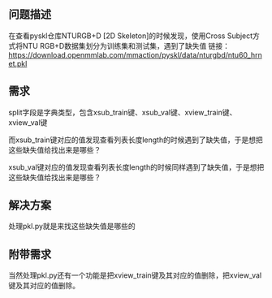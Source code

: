 ## 问题描述
在查看pyskl仓库NTURGB+D [2D Skeleton]的时候发现，使用Cross Subject方式将NTU RGB+D数据集划分为训练集和测试集，遇到了缺失值
链接：
https://download.openmmlab.com/mmaction/pyskl/data/nturgbd/ntu60_hrnet.pkl

## 需求
split字段是字典类型，包含xsub_train键、xsub_val键、xview_train键、xview_val键

而xsub_train键对应的值发现查看列表长度length的时候遇到了缺失值，于是想把这些缺失值给找出来是哪些？

xsub_val键对应的值发现查看列表长度length的时候同样遇到了缺失值，于是想把这些缺失值给找出来是哪些？


## 解决方案

处理pkl.py就是来找这些缺失值是哪些的

## 附带需求
当然处理pkl.py还有一个功能是把xview_train键及其对应的值删除，把xview_val键及其对应的值删除。


